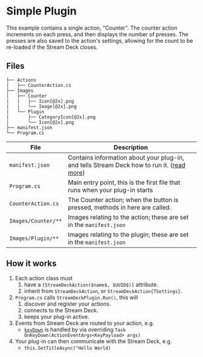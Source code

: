 # Simple Plugin

This example contains a single action, "Counter". The counter action increments on each press, and then displays the number of presses. The presses are also saved to the action's settings, allowing for the count to be re-loaded if the Stream Deck closes.

## Files

```
├── Actions
|   ├── CounterAction.cs
├── Images
│   ├── Counter
|   |   ├── Icon[@2x].png
|   |   └── Image[@2x].png
|   └── Plugin
|       ├── CategoryIcon[@2x].png
|       └── Icon[@2x].png
├── manifest.json
└── Program.cs
```

| File | Description |
| --- | --- |
| `manifest.json` | Contains information about your plug-in, and tells Stream Deck how to run it. ([read more](https://developer.elgato.com/documentation/stream-deck/sdk/manifest/))
| `Program.cs` | Main entry point, this is the first file that runs when your plug-in starts |
| `CounterAction.cs` | The Counter action; when the button is pressed, methods in here are called. |
| `Images/Counter/**` | Images relating to the action; these are set in the `manifest.json` |
| `Images/Plugin/**` | Images relating to the plugin; these are set in the `manifest.json` |

## How it works

1. Each action class must
   1. have a `[StreamDeckAction($name$, $UUID$)]` attribute.
   1. inherit from `StreamDeckAction`, or `StreamDeckAction{TSettings}`.
1. `Program.cs` calls `StreamDeckPlugin.Run()`, this will
   1. discover and register your actions.
   1. connects to the Stream Deck.
   1. keeps your plug-in active.
1. Events from Stream Deck are routed to your action, e.g.
   * [`keyDown`](https://developer.elgato.com/documentation/stream-deck/sdk/events-received/#keydown) is handled by via overriding `Task OnKeyDown(ActionEventArgs<KeyPayload> args)`
1. Your plug-in can then communicate with the Stream Deck, e.g.
    * `this.SetTitleAsync("Hello World)`
